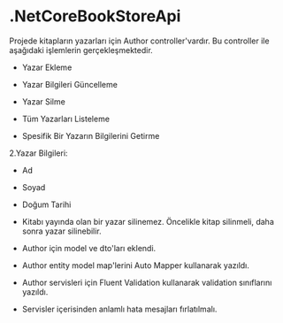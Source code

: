 # .NetCoreBookStoreApi
Projede kitapların yazarları için Author controller'vardır. Bu controller ile aşağıdaki işlemlerin gerçekleşmektedir.



* Yazar Ekleme

* Yazar Bilgileri Güncelleme

* Yazar Silme

* Tüm Yazarları Listeleme

* Spesifik Bir Yazarın Bilgilerini Getirme


2.Yazar Bilgileri:


* Ad
* Soyad
* Doğum Tarihi




* Kitabı yayında olan bir yazar silinemez. Öncelikle kitap silinmeli, daha sonra yazar silinebilir.


* Author için model ve dto'ları eklendi.


* Author entity model map'lerini Auto Mapper kullanarak yazıldı.


* Author servisleri için Fluent Validation kullanarak validation sınıflarını yazıldı. 


* Servisler içerisinden anlamlı hata mesajları fırlatılmalı.


